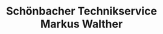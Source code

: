 ---
title: "Schönbacher Technikservice Markus Walther"
url: /colditz/schoenbacher-technikservice-markus-walther/
shop: Autowerkstatt
---